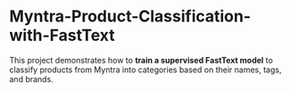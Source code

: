 # Myntra-Product-Classification-with-FastText
This project demonstrates how to **train a supervised FastText model** to classify products from Myntra into categories based on their names, tags, and brands.  

